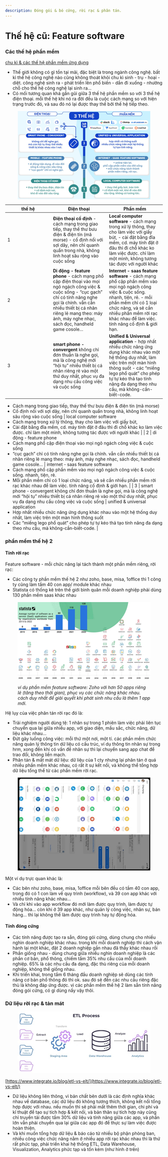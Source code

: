 ```yaml
---
description: Đóng gói & bó cứng, rời rạc & phân tán.
---
```


# Thế hệ cũ: Feature software

### Các thế hệ phần mềm

[chu kì & các thế hệ phần mềm ứng dụng](https://www.notion.so/chu-k-c-c-th-h-ph-n-m-m-ng-d-ng-b7e7217a7ac14a92bb7bfe8cca6106fe?pvs=21)

* Thế giới không có gì tồn tại mãi, đặc biệt là trong ngành công nghệ. bất kì thế hệ công nghệ nào cũng không thoát khỏi chu kì sinh - trụ - hoại - diệt. công nghệ sinh ra - phát triển lên phổ biến - dần đi xuống - nhường chỗ cho thế hệ công nghệ lại sinh ra…
* Có mối tương quan khá gần gũi giữa 3 thế hệ phần mềm so với 3 thế hệ điện thoại. mỗi thế hệ khi nó ra đời đều là cuộc cách mạng so với hiện trạng trước đó, và sau đó nó lại được thay thế bởi thế hệ tiếp theo.

<figure><img src="../../.gitbook/assets/image (238).png" alt=""><figcaption></figcaption></figure>

<table><thead><tr><th width="132">thế hệ</th><th>Điện thoại</th><th>Phần mềm</th></tr></thead><tbody><tr><td>1</td><td><strong>Điện thoại cố định</strong> - cách mạng trong giao tiếp, thay thế thư bưu điện &#x26; điện tín (mã morse) - cố định nối với sợi dây, nên chỉ quanh quẩn trong nhà, không linh hoạt sâu rộng vào cuộc sống</td><td><strong>Local computer software</strong> - cách mạng trong xử lý thông, thay cho làm việc với giấy bút, - cài đặt bằng đĩa mềm, cd. máy tính đặt ở đâu thì đi chỗ khác ko làm việc được. chỉ làm một mình, không tương tác được với người khác</td></tr><tr><td>2</td><td><strong>Di động - feature phone</strong> - cách mạng phổ cập điện thoại vào mọi ngõ ngách công việc &#x26; cuộc sống - “cục gạch” chỉ có tính năng nghe gọi là chính. vẫn cần nhiều thiết bị cá nhân riêng lẻ mang theo: máy ảnh, máy nghe nhạc, sách đọc, handheld game cosole…</td><td><strong>Internet - saas feature software</strong> - cách mạng phổ cập phần mềm vào mọi ngõ ngách công việc &#x26; cuộc sống. nhanh, tiện, rẻ. - mỗi phần mềm chỉ có 1 loại chức năng, và sẽ cần nhiều phần mềm rời rạc khác nhau để làm việc. tính năng cố định &#x26; giới hạn.</td></tr><tr><td>3</td><td><strong>smart phone - convergent</strong> không chỉ đơn thuần là nghe gọi, mà là công nghệ mới “hội tụ” nhiều thiết bị cá nhân riêng rẻ vào một thứ duy nhất, phục vụ đa dạng nhu cầu công việc và cuộc sống</td><td><strong>Unified &#x26; Universal application</strong> - hợp nhất nhiều chức năng ứng dụng khác nhau vào một hệ thống duy nhất, làm việc trên một màn hình thông suốt - các “miếng lego phổ quát” cho phép tự tự kéo thả tạo tính năng đa dạng theo nhu cầu, mà không-cần-biết-code.</td></tr></tbody></table>

* Cách mạng trong giao tiếp, thay thế thư bưu điện & điện tín (mã morse)
* Cố định nối với sợi dây, nên chỉ quanh quẩn trong nhà, không linh hoạt sâu rộng vào cuộc sống | local computer software
* Cách mạng trong xử lý thông, thay cho làm việc với giấy bút,
* Cài đặt bằng đĩa mềm, cd. máy tính đặt ở đâu thì đi chỗ khác ko làm việc được. chỉ làm một mình, không tương tác được với người khác | | 2 | di động - feature phone
* Cách mạng phổ cập điện thoại vào mọi ngõ ngách công việc & cuộc sống
* “cục gạch” chỉ có tính năng nghe gọi là chính. vẫn cần nhiều thiết bị cá nhân riêng lẻ mang theo: máy ảnh, máy nghe nhạc, sách đọc, handheld game cosole… | internet - saas feature software
* Cách mạng phổ cập phần mềm vào mọi ngõ ngách công việc & cuộc sống. nhanh, tiện, rẻ.
* Mỗi phần mềm chỉ có 1 loại chức năng, và sẽ cần nhiều phần mềm rời rạc khác nhau để làm việc. tính năng cố định & giới hạn. | | 3 | smart phone - convergent không chỉ đơn thuần là nghe gọi, mà là công nghệ mới “hội tụ” nhiều thiết bị cá nhân riêng rẻ vào một thứ duy nhất, phục vụ đa dạng nhu cầu công việc và cuộc sống | unified & universal application
* Hợp nhất nhiều chức năng ứng dụng khác nhau vào một hệ thống duy nhất, làm việc trên một màn hình thông suốt
* Các “miếng lego phổ quát” cho phép tự tự kéo thả tạo tính năng đa dạng theo nhu cầu, mà không-cần-biết-code. |

### phần mềm thế hệ 2

#### Tính rời rạc

Feature software - mỗi chức năng lại tách thành một phần mềm riêng, rời rạc:

* Các công ty phần mềm thế hệ 2 như zoho, base, misa, 1office thì 1 công ty cũng làm tầm 40 con app/ module khác nhau
* Statista có thống kê trên thế giới bình quân mỗi doanh nghiệp phải dùng 130 phần mềm saas khác nhau

<figure><img src="../../.gitbook/assets/image (239).png" alt=""><figcaption><p><em>ví dụ phần mềm feature software: Zoho với hơn 50 apps riêng lẻ (tăng theo thời gian), phục vụ các chức năng khác nhau. cách duy nhất để giải quyết khi phát sinh nhu cầu là thêm 1 app mới.</em></p></figcaption></figure>



Hệ lụy của việc phân tán rời rạc đó là:

* Trải nghiệm người dùng tệ: 1 nhân sự trong 1 phiên làm việc phải liên tục chuyển qua lại giữa nhiều app, với giao diện, mầu sắc, chức năng, dữ liệu khác nhau…
* Đứt gãy luồng công việc: mỗi thứ một nơi, một tí. các phần mềm chức năng quản lý thông tin dữ liệu có cấu trúc, ví dụ thông tin nhân sự trong hrm, xong đến khi có vấn đề nhân sự thì lại chuyển sang app chat để trao đổi, không liền mạch.
* Phân tán & mất mát dữ liệu: dữ liệu của 1 cty nhưng lại phân tán ở quá nhiều phần mềm khác nhau, có rất ít sự kết nối, và không thể tổng hợp dữ liệu tổng thể từ các phần mềm rời rạc.

<figure><img src="../../.gitbook/assets/image (240).png" alt=""><figcaption></figcaption></figure>

Một ví dụ trực quan khác là:

* Các bên như zoho, base, misa, 1office mỗi bên đều có tầm 40 con app, trong đó có 1 con làm về quy trình (workflow), và 39 con app khác với nhiều tính năng khác nhau…
* Và chỉ khi vào app workflow đó mới làm được quy trình, làm được tự động hóa… còn khi ở 39 app khác, như quản lý công việc, nhân sự, bán hàng… thì lại không thể làm được quy trình hay tự động hóa.

#### Tính đóng cứng

* Các tính năng được tạo ra sẵn, đóng gói cứng, dùng chung cho nhiều nghìn doanh nghiệp khác nhau. trong khi mỗi doanh nghiệp thì cách vận hành lại một khác, đặt 2 doanh nghiệp gần nhau đã thấy khác nhau rồi
* Phần giống nhau - dùng chung giữa nhiều nghìn doanh nghiệp là các phần cơ bản, phổ thông, chiếm tầm 35% nhu cầu của mỗi doanh nghiệp. 65% là các nhu cầu đa dạng, đặc thù riêng của mỗi doanh nghiệp, không thể giống nhau.
* Khi triển khai, trong tầm 6 tháng đầu doanh nghiệp sẽ dùng các tính năng cơ bản phổ thông đó thì ok. sau đó sẽ đến các nhu cầu riêng đặc thù là không đáp ứng được. vì các phần mềm thế hệ 2 làm sẵn tính năng đóng gói cứng, có gì dùng nấy vậy thôi.

### Dữ liệu rời rạc & tản mát

<figure><img src="../../.gitbook/assets/image (241).png" alt=""><figcaption></figcaption></figure>

[https://www.integrate.io/blog/etl-vs-elt/](https://www.integrate.io/blog/etl-vs-elt/)

* Dữ liệu không liên thông, vì bản chất bên dưới là các định nghĩa khác nhau về database, các dữ liệu đó không tương thích, không kết nối tổng hợp được với nhau. nếu muốn thì sẽ phải mất thêm thời gian, chi phí và kĩ thuật để tạo sự tích hợp & kết nối, và bản thân sự tích hợp này cũng chỉ truyền tải được tầm 30% dữ liệu và tính năng giữa các app, và phần lớn vẫn phải chuyển qua lại giữa các app đó để thực sự làm việc được hoàn thiện.
* Và khi muốn tổng hợp dữ liệu & báo cáo từ nhiều bộ phận phòng ban, nhiều công việc chức năng nằm ở nhiều app rời rạc khác nhau thì là thứ rất phức tạp, phải triển khai hệ thống ETL, Data Warehouse, Visualization, Analytics phức tạp và tốn kém (như hình ở trên)
